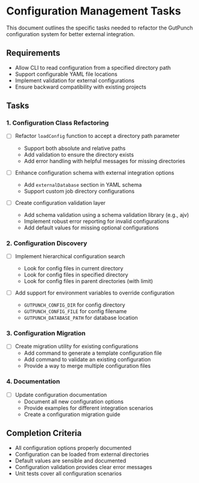 # Configuration Management Tasks

This document outlines the specific tasks needed to refactor the GutPunch configuration system for better external integration.

## Requirements

- Allow CLI to read configuration from a specified directory path
- Support configurable YAML file locations
- Implement validation for external configurations
- Ensure backward compatibility with existing projects

## Tasks

### 1. Configuration Class Refactoring

- [ ] Refactor `loadConfig` function to accept a directory path parameter
  - Support both absolute and relative paths
  - Add validation to ensure the directory exists
  - Add error handling with helpful messages for missing directories

- [ ] Enhance configuration schema with external integration options
  - Add `externalDatabase` section in YAML schema
  - Support custom job directory configurations

- [ ] Create configuration validation layer
  - Add schema validation using a schema validation library (e.g., ajv)
  - Implement robust error reporting for invalid configurations
  - Add default values for missing optional configurations

### 2. Configuration Discovery

- [ ] Implement hierarchical configuration search
  - Look for config files in current directory
  - Look for config files in specified directory
  - Look for config files in parent directories (with limit)

- [ ] Add support for environment variables to override configuration
  - `GUTPUNCH_CONFIG_DIR` for config directory
  - `GUTPUNCH_CONFIG_FILE` for config filename
  - `GUTPUNCH_DATABASE_PATH` for database location

### 3. Configuration Migration

- [ ] Create migration utility for existing configurations
  - Add command to generate a template configuration file
  - Add command to validate an existing configuration
  - Provide a way to merge multiple configuration files

### 4. Documentation

- [ ] Update configuration documentation
  - Document all new configuration options
  - Provide examples for different integration scenarios
  - Create a configuration migration guide

## Completion Criteria

- All configuration options properly documented
- Configuration can be loaded from external directories
- Default values are sensible and documented
- Configuration validation provides clear error messages
- Unit tests cover all configuration scenarios
